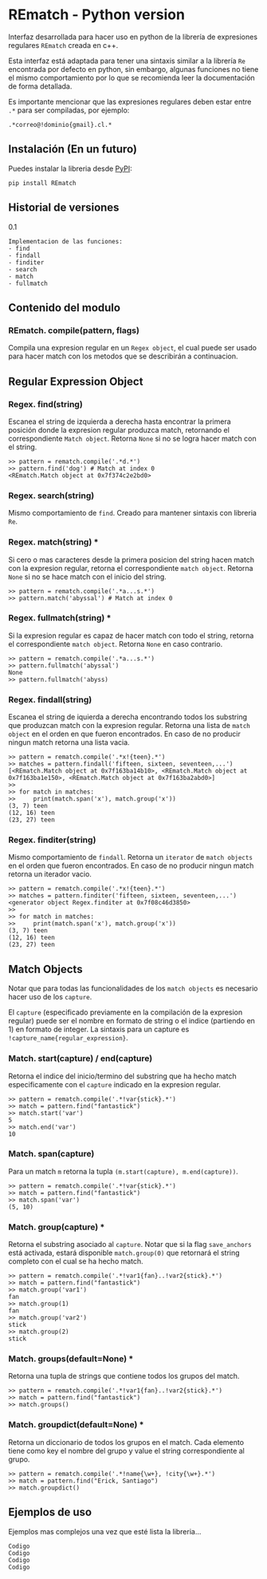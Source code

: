 # REmatch - Python version

Interfaz desarrollada para hacer uso en python de la librería de expresiones regulares `REmatch` creada en c++. 

Esta interfaz está adaptada para tener una sintaxis similar a la librería `Re` encontrada por defecto en python, sin embargo, algunas funciones no tiene el mismo comportamiento por lo que se recomienda leer la documentación de forma detallada.

Es importante mencionar que las expresiones regulares deben estar entre `.*` para ser compiladas, por ejemplo:
    
    .*correo@!dominio{gmail}.cl.*

## __Instalación (En un futuro)__

Puedes instalar la libreria desde [PyPI](http://link.com):

    pip install REmatch

## __Historial de versiones__

0.1

    Implementacion de las funciones:
    - find
    - findall
    - finditer
    - search
    - match
    - fullmatch

## __Contenido del modulo__

### REmatch. __compile(pattern, flags)__

Compila una expresion regular en un ``Regex object``, el cual puede ser usado para hacer match con los metodos que se describirán a continuacion.

## Regular Expression Object

### Regex. __find(string)__

Escanea el string de izquierda a derecha hasta encontrar la primera posición donde la expresion regular produzca match, retornando el correspondiente `Match object`. Retorna `None` si no se logra hacer match con el string.

    >> pattern = rematch.compile('.*d.*')
    >> pattern.find('dog') # Match at index 0
    <REmatch.Match object at 0x7f374c2e2bd0>

### Regex. __search(string)__

Mismo comportamiento de `find`. Creado para mantener sintaxis con libreria `Re`.

### Regex. __match(string)__ *

Si cero o mas caracteres desde la primera posicion del string hacen match con la expresion regular, retorna el correspondiente `match object`. Retorna `None` si no se hace match con el inicio del string.

    >> pattern = rematch.compile('.*a...s.*')
    >> pattern.match('abyssal') # Match at index 0
    
### Regex. __fullmatch(string)__ *

Si la expresion regular es capaz de hacer match con todo el string, retorna el correspondiente `match object`. Retorna `None` en caso contrario.

    >> pattern = rematch.compile('.*a...s.*')
    >> pattern.fullmatch('abyssal')
    None
    >> pattern.fullmatch('abyss)

### Regex. __findall(string)__

Escanea el string de iquierda a derecha encontrando todos los substring que produzcan match con la expresion regular. Retorna una lista de `match object` en el orden en que fueron encontrados. En caso de no producir ningun match retorna una lista vacia.

    >> pattern = rematch.compile('.*x!{teen}.*')
    >> matches = pattern.findall('fifteen, sixteen, seventeen,...')
    [<REmatch.Match object at 0x7f163ba14b10>, <REmatch.Match object at 0x7f163ba1e150>, <REmatch.Match object at 0x7f163ba2abd0>]
    >>
    >> for match in matches:
    >>     print(match.span('x'), match.group('x'))
    (3, 7) teen
    (12, 16) teen
    (23, 27) teen

### Regex. __finditer(string)__

Mismo comportamiento de `findall`. Retorna un `iterator` de `match objects` en el orden que fueron encontrados. En caso de no producir ningun match retorna un iterador vacio.
 
    >> pattern = rematch.compile('.*x!{teen}.*')
    >> matches = pattern.finditer('fifteen, sixteen, seventeen,...')
    <generator object Regex.finditer at 0x7f08c46d3850>
    >>
    >> for match in matches:
    >>     print(match.span('x'), match.group('x'))
    (3, 7) teen
    (12, 16) teen
    (23, 27) teen

## Match Objects

Notar que para todas las funcionalidades de los `match objects` es necesario hacer uso de los `capture`.

El `capture` (especificado previamente en la compilación de la expresion regular) puede ser el nombre en formato de string o el indice (partiendo en 1) en formato de integer. La sintaxis para un capture es `!capture_name{regular_expression}`.

### Match. __start(capture) / end(capture)__
Retorna el indice del inicio/termino del substring que ha hecho match especificamente con el ``capture`` indicado en la expresion regular.

    >> pattern = rematch.compile('.*!var{stick}.*')
    >> match = pattern.find("fantastick")
    >> match.start('var')
    5
    >> match.end('var')
    10

### Match. __span(capture)__

Para un match `m` retorna la tupla ``(m.start(capture), m.end(capture))``.

    >> pattern = rematch.compile('.*!var{stick}.*')
    >> match = pattern.find("fantastick")
    >> match.span('var')
    (5, 10)

### Match. __group(capture)__ *

Retorna el substring asociado al `capture`. Notar que si la flag `save_anchors` está activada, estará disponible `match.group(0)` que retornará el string completo con el cual se ha hecho match.

    >> pattern = rematch.compile('.*!var1{fan}..!var2{stick}.*')
    >> match = pattern.find("fantastick")
    >> match.group('var1')
    fan
    >> match.group(1)
    fan
    >> match.group('var2')
    stick
    >> match.group(2)
    stick


### Match. __groups(default=None)__ *

Retorna una tupla de strings que contiene todos los grupos del match.

    >> pattern = rematch.compile('.*!var1{fan}..!var2{stick}.*')
    >> match = pattern.find("fantastick")
    >> match.groups()

### Match. __groupdict(default=None)__ *

Retorna un diccionario de todos los grupos en el match. Cada elemento tiene como key el nombre del grupo y value el string correspondiente al grupo.

    >> pattern = rematch.compile('.*!name{\w+}, !city{\w+}.*')
    >> match = pattern.find("Erick, Santiago")
    >> match.groupdict()

## Ejemplos de uso

Ejemplos mas complejos una vez que esté lista la libreria...

    Codigo
    Codigo
    Codigo
    Codigo
